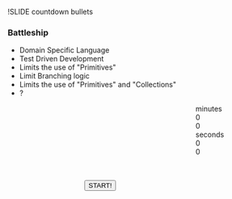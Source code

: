 !SLIDE countdown bullets

### Battleship

* Domain Specific Language
* Test Driven Development
* Limits the use of "Primitives"
* Limit Branching logic
* Limits the use of "Primitives" and "Collections"
* ?

<div id="countdown_dashboard" style="margin-left: 372px; width: 350px; height:150px;">

  <div class="dash minutes_dash">
    <span class="dash_title">minutes</span>
    <div class="digit">0</div>
    <div class="digit">0</div>
  </div>

  <div class="dash seconds_dash">
    <span class="dash_title">seconds</span>
    <div class="digit">0</div>
    <div class="digit">0</div>
  </div>

</div>

<div style="margin: 0px auto; width: 200px;">
  <button class="button" onclick="firstTimer.start();">
    START!
  </button>
</div>

<script>
  $(document).ready(function () {
    window.firstTimer = new ExerciseTimer("#countdown_dashboard");
  });
</script>